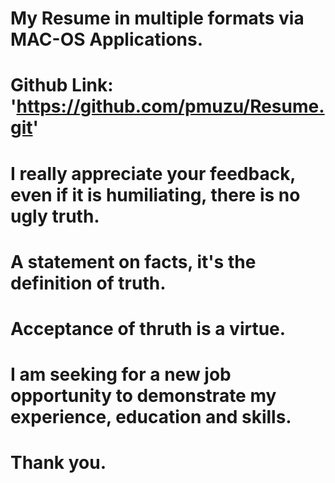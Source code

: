 # My Resume in multiple formats via MAC-OS Applications.
# Github Link: 'https://github.com/pmuzu/Resume.git'
# I really appreciate your feedback, even if it is humiliating, there is no ugly truth. 
# A statement on facts, it's the definition of truth.  
# Acceptance of thruth is a virtue.
# I am seeking for a new job opportunity to demonstrate my experience, education and skills. 
# Thank you.

